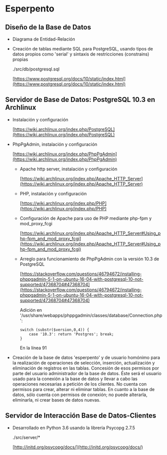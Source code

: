# Esperpento

## Diseño de la Base de Datos

- Diagrama de Entidad-Relación

- Creación de tablas mediante SQL para PostgreSQL, usando tipos de datos
  propios como 'serial' y sintaxis de restricciones (constrains) propias

  ./src/db/postgresql.sql

  [https://www.postgresql.org/docs/10/static/index.html](https://www.postgresql.org/docs/10/static/index.html)


## Servidor de Base de Datos: PostgreSQL 10.3 en Archlinux

- Instalación y configuración

  [https://wiki.archlinux.org/index.php/PostgreSQL](https://wiki.archlinux.org/index.php/PostgreSQL)

- PhpPgAdmin, instalación y configuración

  [https://wiki.archlinux.org/index.php/PhpPgAdmin](https://wiki.archlinux.org/index.php/PhpPgAdmin)

  - Apache http server, instalación y configuración

    [https://wiki.archlinux.org/index.php/Apache_HTTP_Server](https://wiki.archlinux.org/index.php/Apache_HTTP_Server)

  - PHP, instalación y configuración

    [https://wiki.archlinux.org/index.php/PHP](https://wiki.archlinux.org/index.php/PHP)

  - Configuración de Apache para uso de PHP mediante php-fpm y mod_proxy_fcgi

    [https://wiki.archlinux.org/index.php/Apache_HTTP_Server#Using_php-fpm_and_mod_proxy_fcgi](https://wiki.archlinux.org/index.php/Apache_HTTP_Server#Using_php-fpm_and_mod_proxy_fcgi)

  - Arreglo para funcionamiento de PhpPgAdmin con la versión 10.3 de PostgreSQL

    [https://stackoverflow.com/questions/46794672/installing-phppgadmin-5-1-on-ubuntu-16-04-with-postgresql-10-not-supported/47368704#47368704](https://stackoverflow.com/questions/46794672/installing-phppgadmin-5-1-on-ubuntu-16-04-with-postgresql-10-not-supported/47368704#47368704)

    Adición en '/usr/share/webapps/phppgadmin/classes/database/Connection.php':

        switch (substr($version,0,4)) {
            case '10.3': return 'Postgres'; break;
        }

    En la línea 91

- Creación de la base de datos 'esperpento' y de usuario homónimo para la 
  realización de operaciones de selección, inserción, actualización y 
  eliminación de registros en las tablas. Concesión de esos permisos por parte 
  del usuario administrador de la base de datos. Éste será el usuario usado 
  para la conexión a la base de datos y llevar a cabo las operaciones 
  necesarias a petición de los clientes. No cuenta con permisos para crear, 
  alterar ni eliminar tablas. En cuanto a la base de datos, sólo cuenta con 
  permisos de conexión; no puede alterarla, eliminarla, ni crear bases de datos
  nuevas.


## Servidor de Interacción Base de Datos-Clientes

- Desarrollado en Python 3.6 usando la librería Psycopg 2.7.5

  ./src/server/*

  [http://initd.org/psycopg/docs/](http://initd.org/psycopg/docs/)
